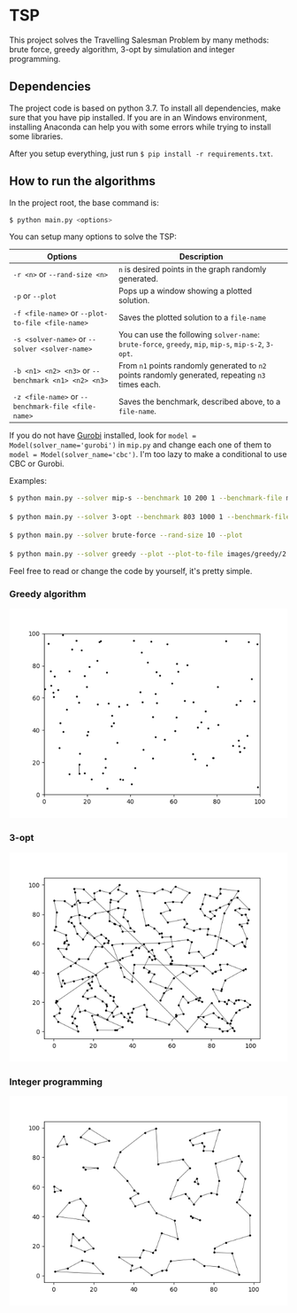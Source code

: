 # TSP
This project solves the Travelling Salesman Problem by many methods: brute force, greedy algorithm, 3-opt by simulation and integer programming.

## Dependencies

The project code is based on python 3.7. 
To install all dependencies, make sure that you have pip installed. 
If you are in an Windows environment, installing Anaconda can help you with some errors while trying to install some libraries.

After you setup everything, just run `$ pip install -r requirements.txt`.

## How to run the algorithms

In the project root, the base command is:

```bash
$ python main.py <options>
```

You can setup many options to solve the TSP:

| Options | Description |
| - | - |
|`-r <n>` or `--rand-size <n>` | `n` is desired points in the graph randomly generated. |
|`-p` or `--plot` | Pops up a window showing a plotted solution. |
|`-f <file-name>` or `--plot-to-file <file-name>` | Saves the plotted solution to a `file-name` |
|`-s <solver-name>` or `--solver <solver-name>` | You can use the following `solver-name`: `brute-force`, `greedy`, `mip`, `mip-s`, `mip-s-2`, `3-opt`. |
|`-b <n1> <n2> <n3>` or `--benchmark <n1> <n2> <n3>` | From `n1` points randomly generated to `n2` points randomly generated, repeating `n3` times each. |
|`-z <file-name>` or `--benchmark-file <file-name>` | Saves the benchmark, described above, to a `file-name`. |

If you do not have [Gurobi](https://python-mip.readthedocs.io/en/latest/install.html) installed, look for `model = Model(solver_name='gurobi')` in `mip.py` and change each one of them to `model = Model(solver_name='cbc')`. I'm too lazy to make a conditional to use CBC or Gurobi.

Examples:

```bash
$ python main.py --solver mip-s --benchmark 10 200 1 --benchmark-file mip.csv

$ python main.py --solver 3-opt --benchmark 803 1000 1 --benchmark-file 3_opt_2.csv

$ python main.py --solver brute-force --rand-size 10 --plot

$ python main.py --solver greedy --plot --plot-to-file images/greedy/2.png
```

Feel free to read or change the code by yourself, it's pretty simple.

### Greedy algorithm

![](greedy_300.gif)

### 3-opt

![](3_opt_300.gif)

### Integer programming

![](mip_100.gif)
